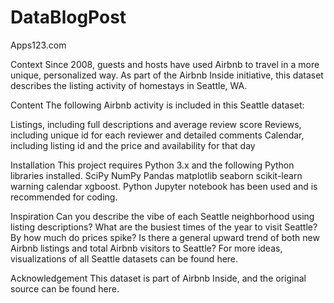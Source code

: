 # DataBlogPost

Apps123.com


Context
Since 2008, guests and hosts have used Airbnb to travel in a more unique, personalized way. As part of the Airbnb Inside initiative, this dataset describes the listing activity of homestays in Seattle, WA.

Content
The following Airbnb activity is included in this Seattle dataset:

Listings, including full descriptions and average review score
Reviews, including unique id for each reviewer and detailed comments
Calendar, including listing id and the price and availability for that day

Installation
This project requires Python 3.x and the following Python libraries installed.
SciPy NumPy Pandas matplotlib seaborn scikit-learn warning calendar xgboost.
Python Jupyter notebook has been used and is recommended for coding.


Inspiration
Can you describe the vibe of each Seattle neighborhood using listing descriptions?
What are the busiest times of the year to visit Seattle? By how much do prices spike?
Is there a general upward trend of both new Airbnb listings and total Airbnb visitors to Seattle?
For more ideas, visualizations of all Seattle datasets can be found here.

Acknowledgement
This dataset is part of Airbnb Inside, and the original source can be found here.
